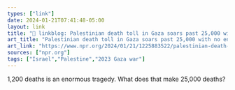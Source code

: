 ```yaml
---
types: ["link"]
date: 2024-01-21T07:41:48-05:00
layout: link
title: "🔗 linkblog: Palestinian death toll in Gaza soars past 25,000 with no end to war in sight : NPR'"
art_title: "Palestinian death toll in Gaza soars past 25,000 with no end to war in sight : NPR"
art_link: "https://www.npr.org/2024/01/21/1225883522/palestinian-death-toll-soars-past-25-000-in-gaza-with-no-end-to-war-in-sight"
sources: ["npr.org"]
tags: ["Israel","Palestine","2023 Gaza war"]
---
```

1,200 deaths is an enormous tragedy. What does that make 25,000 deaths?

